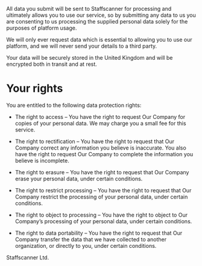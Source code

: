 All data you submit will be sent to Staffscanner for processing and ultimately allows you to use our service, so by submitting any data to us you are consenting to us processing the supplied personal data solely for the purposes of platform usage.

We will only ever request data which is essential to allowing you to use our platform, and we will never send your details to a third party.

Your data will be securely stored in the United Kingdom and will be encrypted both in transit and at rest.

# Your rights
You are entitled to the following data protection rights:

- The right to access – You have the right to request Our Company for copies of your personal data. We may charge you a small fee for this service.

- The right to rectification – You have the right to request that Our Company correct any information you believe is inaccurate. You also have the right to request Our Company to complete the information you believe is incomplete.

- The right to erasure – You have the right to request that Our Company erase your personal data, under certain conditions.

- The right to restrict processing – You have the right to request that Our Company restrict the processing of your personal data, under certain conditions.

- The right to object to processing – You have the right to object to Our Company’s processing of your personal data, under certain conditions.

- The right to data portability – You have the right to request that Our Company transfer the data that we have collected to another organization, or directly to you, under certain conditions.

Staffscanner Ltd.